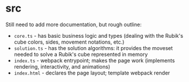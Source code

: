 # src

Still need to add more documentation, but rough outline:
- `core.ts` - has basic business logic and types (dealing with the Rubik's cube colors, sides, movement notations, etc.)
- `solution.ts` - has the solution algorithms: it provides the moveset needed to solve a Rubik's cube represented in memory
- `index.ts` - webpack entrypoint; makes the page work (implements rendering, interactivity, and animations)
- `index.html` - declares the page layout; template webpack render
